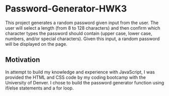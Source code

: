 # Password-Generator-HWK3
This project generates a random password given input from the user. The user will select a length (from 8 to 128 characters) and then confirm which character types the password should contain (upper case, lower case, numbers, and/or special characters). Given this input, a random password will be displayed on the page.

## Motivation
In attempt to build my knowledge and experience with JavaScript, I was provided the HTML and CSS code by my coding bootcamp with the University of Denver. I chose to build the password generator function using if/else statements and a for loop. 

## 
